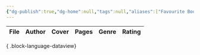 ```yaml
---
{"dg-publish":true,"dg-home":null,"tags":null,"aliases":["Favourite Books"],"permalink":"/library/books/00-favourite-books/","dgPassFrontmatter":true,"updated":"2025-01-15T17:45:41.812+05:30"}
---
```


| File | Author | Cover | Pages | Genre | Rating |
| ---- | ------ | ----- | ----- | ----- | ------ |

{ .block-language-dataview}
